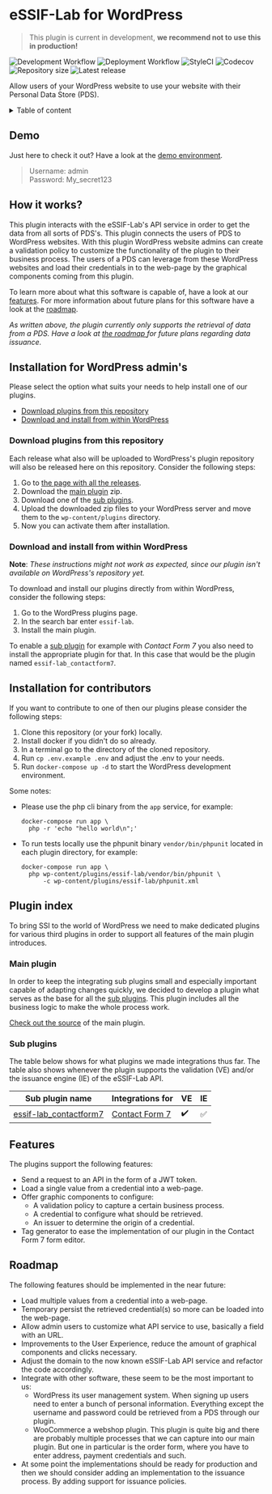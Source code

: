 # eSSIF-Lab for WordPress

> This plugin is current in development, **we recommend not to use this in production!**

![Development Workflow](https://github.com/LSVH/hbo-ict-inno-s2-tno/workflows/Development%20Workflow/badge.svg)
![Deployment Workflow](https://github.com/LSVH/hbo-ict-inno-s2-tno/workflows/Deployment%20Workflow/badge.svg)
![StyleCI](https://github.styleci.io/repos/238925389/shield)
![Codecov](https://codecov.io/gh/LSVH/hbo-ict-inno-s2-tno/branch/master/graph/badge.svg)
![Repository size](https://img.shields.io/github/repo-size/LSVH/hbo-ict-inno-s2-tno)
![Latest release](https://img.shields.io/github/v/release/LSVH/hbo-ict-inno-s2-tno)

Allow users of your WordPress website to use your website with their Personal Data Store (PDS).

<details>
<summary>Table of content</summary>

## Table of content

- [Demo](#demo)
- [How it works?](#how-it-works)
- [Installation for WordPress admin's](#installation-for-wordpress-admins)
    - [Download plugins from this repository](#download-plugins-from-this-repository) 
    - [Download and install from within WordPress](#download-and-install-from-within-wordpress)
- [Plugin index](#plugin-index)
    - [Main plugin](#main-plugin)
    - [Sub plugins](#sub-plugins)
- [Features](#features)
- [Roadmap](#roadmap)

</details>

## Demo

Just here to check it out? Have a look at the [demo environment](http://52.207.254.225).

> Username: admin  
> Password: My_secret123

## How it works?

This plugin interacts with the eSSIF-Lab's API service in order to get the data from all sorts of PDS's. This plugin
connects the users of PDS to WordPress websites. With this plugin WordPress website admins can create a validation
policy to customize the functionality of the plugin to their business process. The users of a PDS can leverage from
these WordPress websites and load their credentials in to the web-page by the graphical components coming from this
plugin.

To learn more about what this software is capable of, have a look at our [features](#features). For more information
about future plans for this software have a look at the [roadmap](#roadmap). 

_As written above, the plugin currently only supports the retrieval of data from a PDS. Have a look at [the roadmap
](#roadmap) for future plans regarding data issuance._


## Installation for WordPress admin's

Please select the option what suits your needs to help install one of our plugins. 

- [Download plugins from this repository](#download-plugins-from-this-repository)
- [Download and install from within WordPress](#download-and-install-from-within-wordpress)

### Download plugins from this repository

Each release what also will be uploaded to WordPress's plugin repository will also be released here on this
repository. Consider the following steps:

1. Go to [the page with all the releases](/releases/latest).
2. Download the [main plugin](#main-plugin) zip.
3. Download one of the [sub plugins](#sub-plugins).
4. Upload the downloaded zip files to your WordPress server and move them to the `wp-content/plugins` directory.
5. Now you can activate them after installation.

### Download and install from within WordPress

**Note**: _These instructions might not work as expected, since our plugin isn't available on WordPress's repository
 yet._
 
To download and install our plugins directly from within WordPress, consider the following steps:

1. Go to the WordPress plugins page.
2. In the search bar enter `essif-lab`.
3. Install the main plugin.

To enable a [sub plugin](#sub-plugins) for example with _Contact Form 7_ you also need to install the appropriate plugin
for that. In this case that would be the plugin named `essif-lab_contactform7`.
 
## Installation for contributors

If you want to contribute to one of then our plugins please consider the following steps:

1. Clone this repository (or your fork) locally.
2. Install docker if you didn't do so already.
3. In a terminal go to the directory of the cloned repository.
4. Run `cp .env.example .env` and adjust the .env to your needs.
5. Run `docker-compose up -d` to start the WordPress development environment.

Some notes:

- Please use the php cli binary from the `app` service, for example:
  ```
  docker-compose run app \
    php -r 'echo "hello world\n";'
  ```
- To run tests locally use the phpunit binary `vendor/bin/phpunit` located in each plugin directory, for example:
  ```
  docker-compose run app \
    php wp-content/plugins/essif-lab/vendor/bin/phpunit \
        -c wp-content/plugins/essif-lab/phpunit.xml
  ```

## Plugin index

To bring SSI to the world of WordPress we need to make dedicated plugins for various third plugins in order to
support all features of the main plugin introduces.
 
### Main plugin

In order to keep the integrating sub plugins small and especially important capable of adapting changes quickly, we
decided to develop a plugin what serves as the base for all the [sub plugins](#sub-plugins). This plugin
includes all the business logic to make the whole process work.
  
[Check out the source](plugins/essif-lab) of the main plugin.

### Sub plugins

The table below shows for what plugins we made integrations thus far. The table also shows whenever the plugin
supports the validation (VE) and/or the issuance engine (IE) of the eSSIF-Lab API.
 
| Sub plugin name | Integrations for | VE | IE
|-----------------|------------------|----|---
| [essif-lab_contactform7](plugins/essif-lab_contactform7) | [Contact Form 7](https://wordpress.org/plugins/contact-form-7/) | :heavy_check_mark: | :white_check_mark:

## Features

The plugins support the following features:

- Send a request to an API in the form of a JWT token.
- Load a single value from a credential into a web-page.
- Offer graphic components to configure:
    - A validation policy to capture a certain business process.
    - A credential to configure what should be retrieved. 
    - An issuer to determine the origin of a credential.
- Tag generator to ease the implementation of our plugin in the Contact Form 7 form editor.


## Roadmap

The following features should be implemented in the near future:

- Load multiple values from a credential into a web-page.
- Temporary persist the retrieved credential(s) so more can be loaded into the web-page.
- Allow admin users to customize what API service to use, basically a field with an URL. 
- Improvements to the User Experience, reduce the amount of graphical components and clicks necessary.
- Adjust the domain to the now known eSSIF-Lab API service and refactor the code accordingly.
- Integrate with other software, these seem to be the most important to us:
    - WordPress its user management system. When signing up users need to enter a bunch of personal information. 
      Everything except the username and password could be retrieved from a PDS through our plugin.
    - WooCommerce a webshop plugin. This plugin is quite big and there are probably multiple processes that we can
      capture into our main plugin. But one in particular is the order form, where you have to enter address, payment
      credentials and such.
- At some point the implementations should be ready for production and then we should consider adding an
 implementation to the issuance process. By adding support for issuance policies.
